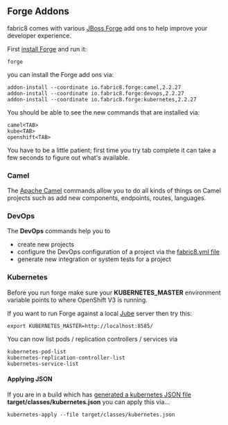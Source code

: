 ## Forge Addons

fabric8 comes with various [JBoss Forge](http://forge.jboss.org/) add ons to help improve your developer experience.

First [install Forge](http://forge.jboss.org/download) and run it:

    forge

you can install the Forge add ons via:

    addon-install --coordinate io.fabric8.forge:camel,2.2.27
    addon-install --coordinate io.fabric8.forge:devops,2.2.27
    addon-install --coordinate io.fabric8.forge:kubernetes,2.2.27

You should be able to see the new commands that are installed via:

    camel<TAB>
    kube<TAB>
    openshift<TAB>

You have to be a little patient; first time you try tab complete it can take a few seconds to figure out what's available.


### Camel

The [Apache Camel](http://camel.apache.org/) commands allow you to do all kinds of things on Camel projects such as add new components, endpoints, routes, languages.

### DevOps

The **DevOps** commands help you to 

* create new projects
* configure the DevOps configuration of a project via the [fabric8.yml file](fabric8YmlFile.html)
* generate new integration or system tests for a project

### Kubernetes

Before you run forge make sure your **KUBERNETES_MASTER** environment variable points to where OpenShift V3 is running.

If you want to run Forge against a local [Jube](http://fabric8.io/jube/getStarted.html) server then try this:

    export KUBERNETES_MASTER=http://localhost:8585/

You can now list pods / replication controllers / services via

    kubernetes-pod-list
    kubernetes-replication-controller-list
    kubernetes-service-list


#### Applying JSON

If you are in a build which has [generated a kubernetes JSON file](mavenPlugin.html#generating-the-json) **target/classes/kubernetes.json** you can apply this via...

    kubernetes-apply --file target/classes/kubernetes.json

